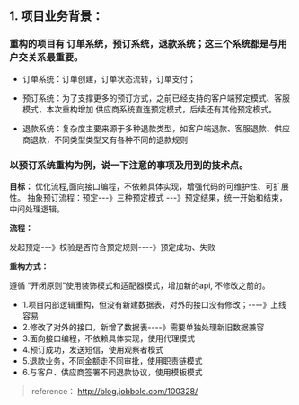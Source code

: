 ## 1. 项目业务背景：
### 重构的项目有 订单系统，预订系统，退款系统；这三个系统都是与用户交关系最重要。

* 订单系统：订单创建，订单状态流转，订单支付；

* 预订系统：为了支撑更多的预订方式，之前已经支持的客户端预定模式、客服模式，本次重构增加 供应商系统直连预定模式，后续还有其他预定模式。

* 退款系统：复杂度主要来源于多种退款类型，如客户端退款、客服退款、供应商退款，不同类型类型又有各种不同的退款规则

### 以预订系统重构为例，说一下注意的事项及用到的技术点。

**目标：**
优化流程,面向接口编程，不依赖具体实现，增强代码的可维护性、可扩展性。
抽象预订流程：预定---》三种预定模式 ---》预定结果，统一开始和结束，中间处理逻辑。


**流程：**

发起预定---》校验是否符合预定规则----》预定成功、失败


**重构方式：**

遵循 “开闭原则”使用装饰模式和适配器模式，增加新的api, 不修改之前的。
* 1.项目内部逻辑重构，但没有新建数据表，对外的接口没有修改；----》上线容易
* 2.修改了对外的接口，新增了数据表----》需要单独处理新旧数据兼容
* 3.面向接口编程，不依赖具体实现，使用代理模式
* 4.预订成功，发送短信，使用观察者模式
* 5.退款业务，不同金额走不同审批，使用职责链模式
* 6.与客户、供应商签署不同退款协议，使用模板模式

> reference：
http://blog.jobbole.com/100328/

